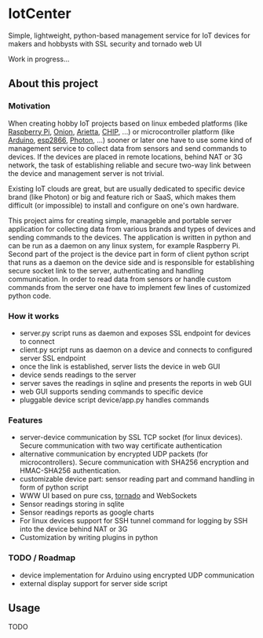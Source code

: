 # IotCenter

Simple, lightweight, python-based management service for IoT devices for makers and hobbysts with SSL security and tornado web UI

Work in progress...

## About this project

### Motivation

When creating hobby IoT projects based on linux embeded platforms (like [Raspberry Pi](https://www.raspberrypi.org/), [Onion](https://onion.io/), [Arietta](http://www.acmesystems.it/arietta), [CHIP](https://getchip.com/), ...) or microcontroller platform (like [Arduino](https://www.arduino.cc/), [esp2866](http://www.esp8266.com/), [Photon](https://www.particle.io/), ...) sooner or later one have to use some kind of management service to collect data from sensors and send commands to devices. If the devices are placed in remote locations, behind NAT or 3G network, the task of establishing reliable and secure two-way link between the device and management server is not trivial. 

Existing IoT clouds are great, but are usually dedicated to specific device brand (like Photon) or big and feature rich or SaaS, which makes them difficult (or impossible) to install and configure on one's own hardware.

This project aims for creating simple, manageble and portable server application for collecting data from various brands and types of devices and sending commands to the devices. The application is written in python and can be run as a daemon on any linux system, for example Raspberry Pi. Second part of the project is the device part in form of client python script that runs as a daemon on the device side and is responsible for establishing secure socket link to the server, authenticating and handling communication. In order to read data from sensors or handle custom commands from the server one have to implement few lines of customized python code.

### How it works
 - server.py script runs as daemon and exposes SSL endpoint for devices to connect
 - client.py script runs as daemon on a device and connects to configured server SSL endpoint
 - once the link is established, server lists the device in web GUI
 - device sends readings to the server
 - server saves the readings in sqline and presents the reports in web GUI
 - web GUI supports sending commands to specific device
 - pluggable device script device/app.py handles commands
 
### Features
 - server-device communication by SSL TCP socket (for linux devices). Secure communication with two way certificate authentication
 - alternative communication by encrypted UDP packets (for microcontrollers). Secure communication with SHA256 encryption and HMAC-SHA256 authentication.
 - customizable device part: sensor reading part and command handling in form of python script
 - WWW UI based on pure css, [tornado](http://www.tornadoweb.org/en/stable/) and WebSockets
 - Sensor readings storing in sqlite
 - Sensor readings reports as google charts
 - For linux devices support for SSH tunnel command for logging by SSH into the device behind NAT or 3G
 - Customization by writing plugins in python

### TODO / Roadmap
 - device implementation for Arduino using encrypted UDP communication
 - external display support for server side script

## Usage
 
 TODO
